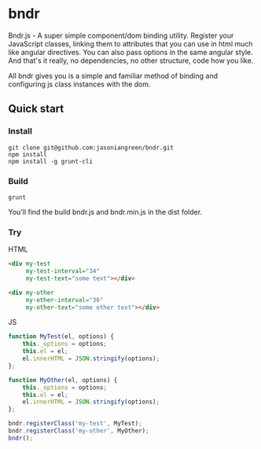 bndr
====

Bndr.js - A super simple component/dom binding utility. Register your JavaScript classes, linking them to attributes that you can use in html much like angular directives. You can also pass options in the same angular style.
And that's it really, no dependencies, no other structure, code how you like. 

All bndr gives you is a simple and familiar method of binding and configuring js class instances with the dom.


Quick start
-----------

### Install
    
    git clone git@github.com:jasoniangreen/bndr.git
    npm install
    npm install -g grunt-cli

### Build

    grunt

You'll find the build bndr.js and bndr.min.js in the dist folder.

### Try

HTML
```html
<div my-test
     my-test-interval="34"
     my-test-text="some text"></div>

<div my-other
     my-other-interval="36"
     my-other-text="some other text"></div>
```

JS
```javascript
function MyTest(el, options) {
    this._options = options;
    this.el = el;
    el.innerHTML = JSON.stringify(options);
};

function MyOther(el, options) {
    this._options = options;
    this.el = el;
    el.innerHTML = JSON.stringify(options);
};

bndr.registerClass('my-test', MyTest);
bndr.registerClass('my-other', MyOther);
bndr();
```
